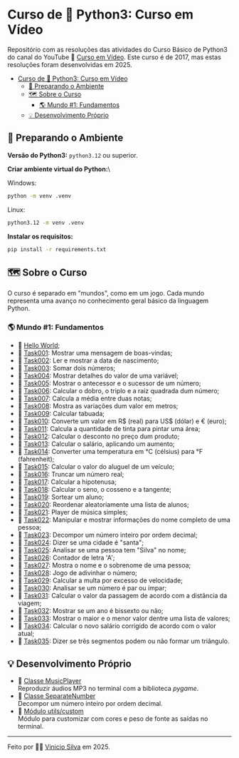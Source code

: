 # Curso de 🐍 Python3: Curso em Vídeo

Repositório com as resoluções das atividades do Curso Básico de Python3 do canal
do YouTube 🔗 [Curso em Vídeo](https://www.youtube.com/c/CursoemV%C3%ADdeo).
Este curso é de 2017, mas estas resoluções foram desenvolvidas em 2025.

- [Curso de 🐍 Python3: Curso em Vídeo](#curso-de--python3-curso-em-vídeo)
  - [🧭 Preparando o Ambiente](#-preparando-o-ambiente)
  - [🗺️ Sobre o Curso](#️-sobre-o-curso)
    - [🌎 Mundo #1: Fundamentos](#-mundo-1-fundamentos)
  - [💡 Desenvolvimento Próprio](#-desenvolvimento-próprio)

## 🧭 Preparando o Ambiente

**Versão do Python3:** `python3.12` ou superior.

**Criar ambiente virtual do Python:**\

Windows:

```sh
python -m venv .venv
```

Linux:

```sh
python3.12 -m venv .venv
```

**Instalar os requisitos:**

```sh
pip install -r requirements.txt
```

## 🗺️ Sobre o Curso

O curso é separado em "mundos", como em um jogo. Cada mundo representa uma
avanço no conhecimento geral básico da linguagem Python.

### 🌎 Mundo \#1: Fundamentos

- 👋 [Hello World](first_world_fundamentals/hello_world.py);
- 📍 [Task001](first_world_fundamentals/task001.py):
  Mostrar uma mensagem de boas-vindas;
- 📍 [Task002](first_world_fundamentals/task002.py):
  Ler e mostrar a data de nascimento;
- 📍 [Task003](first_world_fundamentals/task003.py):
  Somar dois números;
- 📍 [Task004](first_world_fundamentals/task004.py):
  Mostrar detalhes do valor de uma variável;
- 📍 [Task005](first_world_fundamentals/task005.py):
  Mostrar o antecessor e o sucessor de um número;
- 📍 [Task006](first_world_fundamentals/task006.py):
  Calcular o dobro, o triplo e a raiz quadrada dum número;
- 📍 [Task007](first_world_fundamentals/task007.py):
  Calcula a média entre duas notas;
- 📍 [Task008](first_world_fundamentals/task008.py):
  Mostra as variações dum valor em metros;
- 📍 [Task009](first_world_fundamentals/task009.py):
  Calcular tabuada;
- 📍 [Task010](first_world_fundamentals/task010.py):
  Converte um valor em R\$ (real) para US\$ (dólar) e € (euro);
- 📍 [Task011](first_world_fundamentals/task011.py):
  Calcula a quantidade de tinta para pintar uma área;
- 📍 [Task012](first_world_fundamentals/task012.py):
  Calcular o desconto no preço dum produto;
- 📍 [Task013](first_world_fundamentals/task013.py):
  Calcular o salário, aplicando um aumento;
- 📍 [Task014](first_world_fundamentals/task014.py):
  Converter uma temperatura em °C (célsius) para °F (fahrenheit);
- 📍 [Task015](first_world_fundamentals/task015.py):
  Calcular o valor do aluguel de um veículo;
- 📍 [Task016](first_world_fundamentals/task016.py):
  Truncar um número real;
- 📍 [Task017](first_world_fundamentals/task017.py):
  Calcular a hipotenusa;
- 📍 [Task018](first_world_fundamentals/task018.py):
  Calcular o seno, o cosseno e a tangente;
- 📍 [Task019](first_world_fundamentals/task019.py):
  Sortear um aluno;
- 📍 [Task020](first_world_fundamentals/task020.py):
  Reordenar aleatoriamente uma lista de alunos;
- 📍 [Task021](first_world_fundamentals/task021.py):
  Player de música simples;
- 📍 [Task022](first_world_fundamentals/task022.py):
  Manipular e mostrar informações do nome completo de uma pessoa;
- 📍 [Task023](first_world_fundamentals/task023.py):
  Decompor um número inteiro por ordem decimal;
- 📍 [Task024](first_world_fundamentals/task024.py):
  Dizer se uma cidade é "santa";
- 📍 [Task025](first_world_fundamentals/task025.py):
  Analisar se uma pessoa tem "Silva" no nome;
- 📍 [Task026](first_world_fundamentals/task026.py):
  Contador de letra 'A';
- 📍 [Task027](first_world_fundamentals/task027.py):
  Mostra o nome e o sobrenome de uma pessoa;
- 📍 [Task028](first_world_fundamentals/task028.py):
  Jogo de adivinhar o número;
- 📍 [Task029](first_world_fundamentals/task029.py):
  Calcular a multa por excesso de velocidade;
- 📍 [Task030](first_world_fundamentals/task030.py):
  Analisar se um número é par ou ímpar;
- 📍 [Task031](first_world_fundamentals/task031.py):
  Calcular o valor da passagem de acordo com a distância da viagem;
- 📍 [Task032](first_world_fundamentals/task032.py):
  Mostrar se um ano é bissexto ou não;
- 📍 [Task033](first_world_fundamentals/task033.py):
  Mostrar o maior e o menor valor dentre uma lista de valores;
- 📍 [Task034](first_world_fundamentals/task034.py):
  Calcular o novo salário corrigido de acordo com o valor atual;
- 📍 [Task035](first_world_fundamentals/task035.py):
  Dizer se três segmentos podem ou não formar um triângulo.

## 💡 Desenvolvimento Próprio

- 📜 [Classe MusicPlayer](/first_world_fundamentals/classes/music_player.py)\
  Reproduzir áudios MP3 no terminal com a biblioteca *pygame*.
- 📜 [Classe SeparateNumber](/first_world_fundamentals/classes/separate_number.py)\
  Decompor um número inteiro por ordem decimal.
- 🔧 [Módulo utils/custom](utils/custom.py)\
  Módulo para customizar com cores e peso de fonte as saídas no terminal.

---

Feito por 🙋‍♂️ [Vinicio Silva](https://github.com/viniciomsilva) em 2025.

